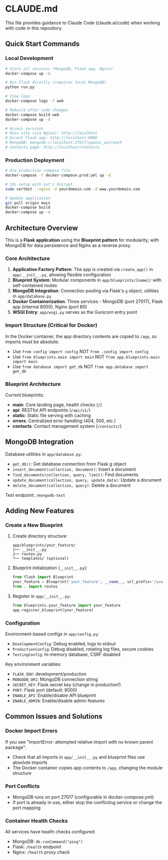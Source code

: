 # CLAUDE.md

This file provides guidance to Claude Code (claude.ai/code) when working with code in this repository.

## Quick Start Commands

### Local Development
```bash
# Start all services (MongoDB, Flask app, Nginx)
docker-compose up -d

# Run Flask directly (requires local MongoDB)
python run.py

# View logs
docker-compose logs -f web

# Rebuild after code changes
docker-compose build web
docker-compose up -d

# Access services
# Main site (via Nginx): http://localhost
# Direct Flask app: http://localhost:8000
# MongoDB: mongodb://localhost:27017/openai_outreach
# Contacts page: http://localhost/contacts
```

### Production Deployment
```bash
# Use production compose file
docker-compose -f docker-compose.prod.yml up -d

# SSL setup with Let's Encrypt
sudo certbot --nginx -d yourdomain.com -d www.yourdomain.com

# Update application
git pull origin main
docker-compose build
docker-compose up -d
```

## Architecture Overview

This is a **Flask application** using the **Blueprint pattern** for modularity, with MongoDB for data persistence and Nginx as a reverse proxy.

### Core Architecture
1. **Application Factory Pattern**: The app is created via `create_app()` in `app/__init__.py`, allowing flexible configuration
2. **Blueprint System**: Modular components in `app/blueprints/[name]/` with self-contained routes
3. **MongoDB Integration**: Connection pooling via Flask's `g` object, utilities in `app/database.py`
4. **Docker Containerization**: Three services - MongoDB (port 27017), Flask app (internal 8000), Nginx (port 80)
5. **WSGI Entry**: `app/wsgi.py` serves as the Gunicorn entry point

### Import Structure (Critical for Docker)
In the Docker container, the app directory contents are copied to `/app`, so imports must be absolute:
- Use `from config import config` NOT `from .config import config`
- Use `from blueprints.main import main` NOT `from app.blueprints.main import main`
- Use `from database import get_db` NOT `from app.database import get_db`

### Blueprint Architecture
Current blueprints:
- **main**: Core landing page, health checks (`/`)
- **api**: RESTful API endpoints (`/api/v1/`)
- **static**: Static file serving with caching
- **errors**: Centralized error handling (404, 500, etc.)
- **contacts**: Contact management system (`/contacts/`)

## MongoDB Integration

Database utilities in `app/database.py`:
- `get_db()`: Get database connection from Flask g object
- `insert_document(collection, document)`: Insert a document
- `find_documents(collection, query, limit)`: Find documents
- `update_document(collection, query, update_data)`: Update a document
- `delete_document(collection, query)`: Delete a document

Test endpoint: `/mongodb-test`

## Adding New Features

### Create a New Blueprint
1. Create directory structure:
   ```
   app/blueprints/your_feature/
   ├── __init__.py
   ├── routes.py
   └── templates/ (optional)
   ```

2. Blueprint initialization (`__init__.py`):
   ```python
   from flask import Blueprint
   your_feature = Blueprint('your_feature', __name__, url_prefix='/your-feature')
   from . import routes
   ```

3. Register in `app/__init__.py`:
   ```python
   from blueprints.your_feature import your_feature
   app.register_blueprint(your_feature)
   ```

### Configuration
Environment-based configs in `app/config.py`:
- `DevelopmentConfig`: Debug enabled, logs to stdout
- `ProductionConfig`: Debug disabled, rotating log files, secure cookies
- `TestingConfig`: In-memory database, CSRF disabled

Key environment variables:
- `FLASK_ENV`: development/production
- `MONGODB_URI`: MongoDB connection string
- `SECRET_KEY`: Flask secret key (change in production!)
- `PORT`: Flask port (default: 8000)
- `ENABLE_API`: Enable/disable API blueprint
- `ENABLE_ADMIN`: Enable/disable admin features

## Common Issues and Solutions

### Docker Import Errors
If you see "ImportError: attempted relative import with no known parent package":
- Check that all imports in `app/__init__.py` and blueprint files use absolute imports
- The Docker container copies app contents to `/app`, changing the module structure

### Port Conflicts
- MongoDB runs on port 27017 (configurable in docker-compose.yml)
- If port is already in use, either stop the conflicting service or change the port mapping

### Container Health Checks
All services have health checks configured:
- MongoDB: `db.runCommand("ping")`
- Flask: `/health` endpoint
- Nginx: `/health` proxy check